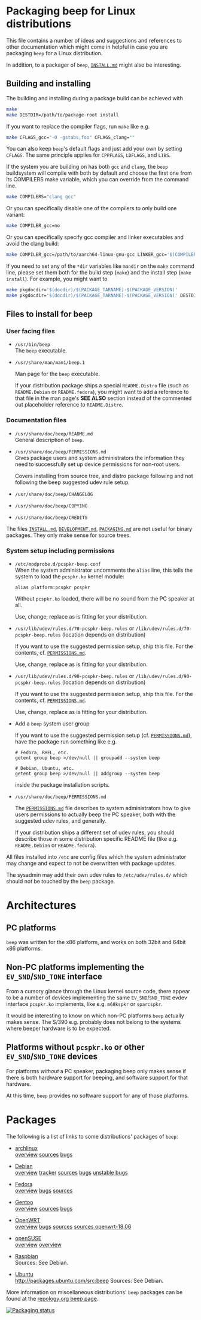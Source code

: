 Packaging beep for Linux distributions
======================================

This file contains a number of ideas and suggestions and references to
other documentation which might come in helpful in case you are
packaging `beep` for a Linux distribution.

In addition, to a packager of `beep`, [`INSTALL.md`](INSTALL.md) might
also be interesting.


Building and installing
-----------------------

The building and installing during a package build can be achieved with

```sh
make
make DESTDIR=/path/to/package-root install
```

If you want to replace the compiler flags, run `make` like e.g.

```sh
make CFLAGS_gcc="-O -gstabs,foo" CFLAGS_clang=""
```

You can also keep `beep`'s default flags and just add your own by setting
`CFLAGS`. The same principle applies for `CPPFLAGS`, `LDFLAGS`, and
`LIBS`.

If the system you are building on has both `gcc` and `clang`, the
`beep` buildsystem will compile with both by default and choose the
first one from its COMPILERS make variable, which you can override
from the command line.

```sh
make COMPILERS="clang gcc"
```

Or you can specifically disable one of the compilers to only build one
variant:

```sh
make COMPILER_gcc=no
```

Or you can specifically specify gcc compiler and linker executables
and avoid the clang build:

```sh
make COMPILER_gcc=/path/to/aarch64-linux-gnu-gcc LINKER_gcc='$(COMPILER_gcc)' COMPILER_clang=no
```

If you need to set any of the `*dir` variables like `mandir` on the
`make` command line, please set them both for the build step (`make`)
and the install step (`make install`). For example, you might want to

```sh
make pkgdocdir='$(docdir)/$(PACKAGE_TARNAME)-$(PACKAGE_VERSION)'
make pkgdocdir='$(docdir)/$(PACKAGE_TARNAME)-$(PACKAGE_VERSION)' DESTDIR=/path/to/package-root install
```


Files to install for beep
-------------------------

### User facing files

  * `/usr/bin/beep`  
    The `beep` executable.

  * `/usr/share/man/man1/beep.1`  

    Man page for the `beep` executable.

    If your distribution package ships a special `README.Distro` file
    (such as `README.Debian` or `README.fedora`), you might want to
    add a reference to that file in the man page's __SEE ALSO__
    section instead of the commented out placeholder reference to
    `README.Distro`.

### Documentation files

  * `/usr/share/doc/beep/README.md`  
    General description of `beep`.

  * `/usr/share/doc/beep/PERMISSIONS.md`  
    Gives package users and system administrators the information they
    need to successfully set up device permissions for non-root users.

    Covers installing from source tree, and distro package following
    and not following the beep suggested udev rule setup.

  * `/usr/share/doc/beep/CHANGELOG`  

  * `/usr/share/doc/beep/COPYING`  

  * `/usr/share/doc/beep/CREDITS`  

The files [`INSTALL.md`](INSTALL.md),
[`DEVELOPMENT.md`](DEVELOPMENT.md), [`PACKAGING.md`](PACKAGING.md) are
not useful for binary packages.  They only make sense for source
trees.


### System setup including permissions

  * `/etc/modprobe.d/pcspkr-beep.conf`  
    When the system administrator uncomments the `alias` line, this
    tells the system to load the `pcspkr.ko` kernel module:

        alias platform:pcspkr pcspkr

    Without `pcspkr.ko` loaded, there will be no sound from the PC
    speaker at all.

    Use, change, replace as is fitting for your distribution.

  * `/usr/lib/udev/rules.d/70-pcspkr-beep.rules` or `/lib/udev/rules.d/70-pcspkr-beep.rules` (location depends on distribution)  

    If you want to use the suggested permission setup, ship this
    file. For the contents, cf. [`PERMISSIONS.md`](PERMISSIONS.md).

    Use, change, replace as is fitting for your distribution.

  * `/usr/lib/udev/rules.d/90-pcspkr-beep.rules` or `/lib/udev/rules.d/90-pcspkr-beep.rules` (location depends on distribution)  

    If you want to use the suggested permission setup, ship this
    file. For the contents, cf. [`PERMISSIONS.md`](PERMISSIONS.md).

    Use, change, replace as is fitting for your distribution.

  * Add a `beep` system user group  

    If you want to use the suggested permission setup
    (cf. [`PERMISSIONS.md`](PERMISSIONS.md)), have the package run
    something like e.g.

        # Fedora, RHEL, etc.
        getent group beep >/dev/null || groupadd --system beep

        # Debian, Ubuntu, etc.
        getent group beep >/dev/null || addgroup --system beep

    inside the package installation scripts.

  * `/usr/share/doc/beep/PERMISSIONS.md`  

    The [`PERMISSIONS.md`](PERMISSIONS.md) file describes to system
    administrators how to give users permissions to actually beep the
    PC speaker, both with the suggested udev rules, and generally.

	If your distribution ships a different set of udev rules, you
    should describe those in some distribution specific README file
    (like e.g. `README.Debian` or `README.fedora`).

All files installed into `/etc` are config files which the system
administrator may change and expect to not be overwritten with
package updates.

The sysadmin may add their own udev rules to `/etc/udev/rules.d/`
which should not be touched by the `beep` package.


Architectures
=============

PC platforms
------------

`beep` was written for the x86 platform, and works on both 32bit
and 64bit x86 platforms.


Non-PC platforms implementing the `EV_SND`/`SND_TONE` interface
---------------------------------------------------------------

From a cursory glance through the Linux kernel source code, there
appear to be a number of devices implementing the same
`EV_SND`/`SND_TONE` evdev interface `pcspkr.ko` implements, like
e.g. `m68kspkr` or `sparcspkr`.

It would be interesting to know on which non-PC platforms `beep`
actually makes sense.  The S/390 e.g. probably does not belong to
the systems where beeper hardware is to be expected.


Platforms without `pcspkr.ko` or other `EV_SND`/`SND_TONE` devices
------------------------------------------------------------------

For platforms *without* a PC speaker, packaging beep only makes sense
if there is both hardware support for beeping, and software support
for that hardware.

At this time, `beep` provides no software support for any of those
platforms.


Packages
========

The following is a list of links to some distributions' packages of
`beep`:

  * [archlinux](https://www.archlinux.org/)  
    [overview](https://www.archlinux.org/packages/extra/x86_64/beep/)
    [sources](https://git.archlinux.org/svntogit/packages.git/tree/trunk?h=packages/beep)
    [bugs](https://bugs.archlinux.org/?project=1&string=beep)

  * [Debian](https://www.debian.org/)  
    [overview](https://packages.debian.org/search?keywords=beep)
    [tracker](https://tracker.debian.org/pkg/beep)
    [sources](https://sources.debian.org/src/beep/)
    [bugs](https://bugs.debian.org/cgi-bin/pkgreport.cgi?package=beep)
    [unstable bugs](https://bugs.debian.org/cgi-bin/pkgreport.cgi?dist=unstable;package=beep)

  * [Fedora](https://getfedora.org/)  
    [overview](https://apps.fedoraproject.org/packages/beep)
    [bugs](https://apps.fedoraproject.org/packages/beep/bugs/)
    [sources](https://src.fedoraproject.org/rpms/beep)

  * [Gentoo](https://www.gentoo.org/)  
    [overview](https://packages.gentoo.org/packages/app-misc/beep)
    [sources](https://gitweb.gentoo.org/repo/gentoo.git/tree/app-misc/beep)
    [bugs](https://bugs.gentoo.org/buglist.cgi?quicksearch=app-misc%2Fbeep)

  * [OpenWRT](https://openwrt.org/)  
    [overview](https://openwrt.org/packages/pkgdata/beep)
    [bugs](https://github.com/openwrt/packages/issues?utf8=%E2%9C%93&q=is%3Aissue+is%3Aopen+beep)
    [sources](https://github.com/openwrt/packages/tree/master/utils/beep)
    [sources openwrt-18.06](https://github.com/openwrt/packages/tree/openwrt-18.06/utils/beep)

  * [openSUSE](https://www.opensuse.org/)  
    [overview](https://software.opensuse.org/package/beep)
    [overview](https://build.opensuse.org/package/show/home%3AChristianMauderer%3Aopensuse-installations/beep)

  * [Raspbian](https://www.raspbian.org/)  
    Sources: See Debian.

  * [Ubuntu](https://www.ubuntu.com/)  
    http://packages.ubuntu.com/src:beep
    Sources: See Debian.

More information on miscellaneous distributions' `beep` packages can be found
at the [repology.org beep page](https://repology.org/project/beep/packages).

[![Packaging status](https://repology.org/badge/vertical-allrepos/beep.svg)](https://repology.org/project/beep/versions)
